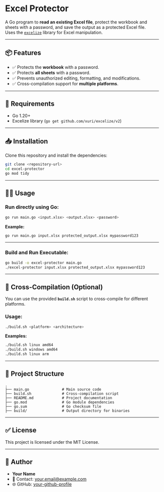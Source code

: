 # Excel Protector

A Go program to **read an existing Excel file**, protect the workbook and sheets with a password, and save the output as a protected Excel file.  
Uses the [`excelize`](https://github.com/xuri/excelize) library for Excel manipulation.

---

## 📦 Features
- ✅ Protects the **workbook** with a password.  
- ✅ Protects **all sheets** with a password.  
- ✅ Prevents unauthorized editing, formatting, and modifications.  
- ✅ Cross-compilation support for **multiple platforms**.  

---

## 🚀 Requirements
- Go 1.20+  
- Excelize library (`go get github.com/xuri/excelize/v2`)  

---

## 📥 Installation
Clone this repository and install the dependencies:
```bash
git clone <repository-url>
cd excel-protector
go mod tidy
```

---

## 🧑‍💻 Usage
### **Run directly using Go:**
```bash
go run main.go <input.xlsx> <output.xlsx> <password>
```

**Example:**
```bash
go run main.go input.xlsx protected_output.xlsx mypassword123
```

---

### **Build and Run Executable:**
```bash
go build -o excel-protector main.go
./excel-protector input.xlsx protected_output.xlsx mypassword123
```

---

## 🔧 Cross-Compilation (Optional)
You can use the provided **`build.sh`** script to cross-compile for different platforms.

### **Usage:**
```bash
./build.sh <platform> <architecture>
```

**Examples:**
```bash
./build.sh linux amd64
./build.sh windows amd64
./build.sh linux arm
```

---

## 📂 Project Structure
```plaintext
.
├── main.go               # Main source code
├── build.sh              # Cross-compilation script
├── README.md             # Project documentation
├── go.mod                # Go module dependencies
├── go.sum                # Go checksum file
├── build/                # Output directory for binaries
```

---

## ✅ License
This project is licensed under the MIT License.

---

## 🎯 Author
- **Your Name**  
- 📧 Contact: [your.email@example.com](mailto:your.email@example.com)  
- 🌐 GitHub: [your-github-profile](https://github.com/your-github-profile)